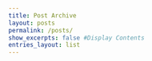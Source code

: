 ```yaml
---
title: Post Archive
layout: posts
permalink: /posts/
show_excerpts: false #Display Contents
entries_layout: list
---
```

